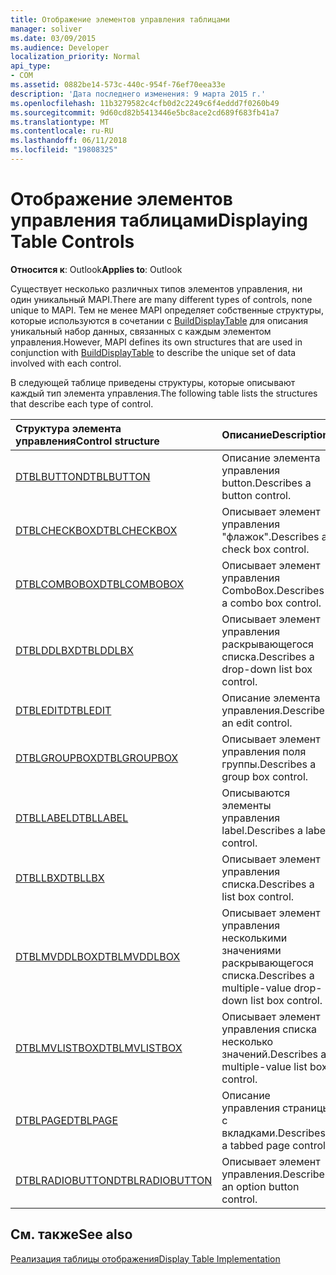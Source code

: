 ```yaml
---
title: Отображение элементов управления таблицами
manager: soliver
ms.date: 03/09/2015
ms.audience: Developer
localization_priority: Normal
api_type:
- COM
ms.assetid: 0882be14-573c-440c-954f-76ef70eea33e
description: 'Дата последнего изменения: 9 марта 2015 г.'
ms.openlocfilehash: 11b3279582c4cfb0d2c2249c6f4eddd7f0260b49
ms.sourcegitcommit: 9d60cd82b5413446e5bc8ace2cd689f683fb41a7
ms.translationtype: MT
ms.contentlocale: ru-RU
ms.lasthandoff: 06/11/2018
ms.locfileid: "19808325"
---
```

# <a name="displaying-table-controls"></a><span data-ttu-id="5d08a-103">Отображение элементов управления таблицами</span><span class="sxs-lookup"><span data-stu-id="5d08a-103">Displaying Table Controls</span></span>

  
  
<span data-ttu-id="5d08a-104">**Относится к**: Outlook</span><span class="sxs-lookup"><span data-stu-id="5d08a-104">**Applies to**: Outlook</span></span> 
  
<span data-ttu-id="5d08a-105">Существует несколько различных типов элементов управления, ни один уникальный MAPI.</span><span class="sxs-lookup"><span data-stu-id="5d08a-105">There are many different types of controls, none unique to MAPI.</span></span> <span data-ttu-id="5d08a-106">Тем не менее MAPI определяет собственные структуры, которые используются в сочетании с [BuildDisplayTable](builddisplaytable.md) для описания уникальный набор данных, связанных с каждым элементом управления.</span><span class="sxs-lookup"><span data-stu-id="5d08a-106">However, MAPI defines its own structures that are used in conjunction with [BuildDisplayTable](builddisplaytable.md) to describe the unique set of data involved with each control.</span></span> 
  
<span data-ttu-id="5d08a-107">В следующей таблице приведены структуры, которые описывают каждый тип элемента управления.</span><span class="sxs-lookup"><span data-stu-id="5d08a-107">The following table lists the structures that describe each type of control.</span></span> 
  
|<span data-ttu-id="5d08a-108">**Структура элемента управления**</span><span class="sxs-lookup"><span data-stu-id="5d08a-108">**Control structure**</span></span>|<span data-ttu-id="5d08a-109">**Описание**</span><span class="sxs-lookup"><span data-stu-id="5d08a-109">**Description**</span></span>|
|:-----|:-----|
|[<span data-ttu-id="5d08a-110">DTBLBUTTON</span><span class="sxs-lookup"><span data-stu-id="5d08a-110">DTBLBUTTON</span></span>](dtblbutton.md) <br/> |<span data-ttu-id="5d08a-111">Описание элемента управления button.</span><span class="sxs-lookup"><span data-stu-id="5d08a-111">Describes a button control.</span></span>  <br/> |
|[<span data-ttu-id="5d08a-112">DTBLCHECKBOX</span><span class="sxs-lookup"><span data-stu-id="5d08a-112">DTBLCHECKBOX</span></span>](dtblcheckbox.md) <br/> |<span data-ttu-id="5d08a-113">Описывает элемент управления "флажок".</span><span class="sxs-lookup"><span data-stu-id="5d08a-113">Describes a check box control.</span></span>  <br/> |
|[<span data-ttu-id="5d08a-114">DTBLCOMBOBOX</span><span class="sxs-lookup"><span data-stu-id="5d08a-114">DTBLCOMBOBOX</span></span>](dtblcombobox.md) <br/> |<span data-ttu-id="5d08a-115">Описывает элемент управления ComboBox.</span><span class="sxs-lookup"><span data-stu-id="5d08a-115">Describes a combo box control.</span></span>  <br/> |
|[<span data-ttu-id="5d08a-116">DTBLDDLBX</span><span class="sxs-lookup"><span data-stu-id="5d08a-116">DTBLDDLBX</span></span>](dtblddlbx.md) <br/> |<span data-ttu-id="5d08a-117">Описывает элемент управления раскрывающегося списка.</span><span class="sxs-lookup"><span data-stu-id="5d08a-117">Describes a drop-down list box control.</span></span>  <br/> |
|[<span data-ttu-id="5d08a-118">DTBLEDIT</span><span class="sxs-lookup"><span data-stu-id="5d08a-118">DTBLEDIT</span></span>](dtbledit.md) <br/> |<span data-ttu-id="5d08a-119">Описание элемента управления.</span><span class="sxs-lookup"><span data-stu-id="5d08a-119">Describes an edit control.</span></span>  <br/> |
|[<span data-ttu-id="5d08a-120">DTBLGROUPBOX</span><span class="sxs-lookup"><span data-stu-id="5d08a-120">DTBLGROUPBOX</span></span>](dtblgroupbox.md) <br/> |<span data-ttu-id="5d08a-121">Описывает элемент управления поля группы.</span><span class="sxs-lookup"><span data-stu-id="5d08a-121">Describes a group box control.</span></span>  <br/> |
|[<span data-ttu-id="5d08a-122">DTBLLABEL</span><span class="sxs-lookup"><span data-stu-id="5d08a-122">DTBLLABEL</span></span>](dtbllabel.md) <br/> |<span data-ttu-id="5d08a-123">Описываются элементы управления label.</span><span class="sxs-lookup"><span data-stu-id="5d08a-123">Describes a label control.</span></span>  <br/> |
|[<span data-ttu-id="5d08a-124">DTBLLBX</span><span class="sxs-lookup"><span data-stu-id="5d08a-124">DTBLLBX</span></span>](dtbllbx.md) <br/> |<span data-ttu-id="5d08a-125">Описывает элемент управления списка.</span><span class="sxs-lookup"><span data-stu-id="5d08a-125">Describes a list box control.</span></span>  <br/> |
|[<span data-ttu-id="5d08a-126">DTBLMVDDLBOX</span><span class="sxs-lookup"><span data-stu-id="5d08a-126">DTBLMVDDLBOX</span></span>](dtblmvddlbox.md) <br/> |<span data-ttu-id="5d08a-127">Описывает элемент управления несколькими значениями раскрывающегося списка.</span><span class="sxs-lookup"><span data-stu-id="5d08a-127">Describes a multiple-value drop-down list box control.</span></span>  <br/> |
|[<span data-ttu-id="5d08a-128">DTBLMVLISTBOX</span><span class="sxs-lookup"><span data-stu-id="5d08a-128">DTBLMVLISTBOX</span></span>](dtblmvlistbox.md) <br/> |<span data-ttu-id="5d08a-129">Описывает элемент управления списка несколько значений.</span><span class="sxs-lookup"><span data-stu-id="5d08a-129">Describes a multiple-value list box control.</span></span>  <br/> |
|[<span data-ttu-id="5d08a-130">DTBLPAGE</span><span class="sxs-lookup"><span data-stu-id="5d08a-130">DTBLPAGE</span></span>](dtblpage.md) <br/> |<span data-ttu-id="5d08a-131">Описание управления страницы с вкладками.</span><span class="sxs-lookup"><span data-stu-id="5d08a-131">Describes a tabbed page control.</span></span>  <br/> |
|[<span data-ttu-id="5d08a-132">DTBLRADIOBUTTON</span><span class="sxs-lookup"><span data-stu-id="5d08a-132">DTBLRADIOBUTTON</span></span>](dtblradiobutton.md) <br/> |<span data-ttu-id="5d08a-133">Описывает элемент управления.</span><span class="sxs-lookup"><span data-stu-id="5d08a-133">Describes an option button control.</span></span>  <br/> |
   
## <a name="see-also"></a><span data-ttu-id="5d08a-134">См. также</span><span class="sxs-lookup"><span data-stu-id="5d08a-134">See also</span></span>



[<span data-ttu-id="5d08a-135">Реализация таблицы отображения</span><span class="sxs-lookup"><span data-stu-id="5d08a-135">Display Table Implementation</span></span>](display-table-implementation.md)

